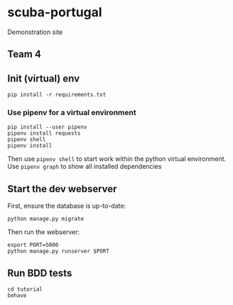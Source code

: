 # scuba-portugal
Demonstration site

## Team 4

## Init (virtual) env
```
pip install -r requirements.txt
```

### Use pipenv for a virtual environment
```
pip install --user pipenv
pipenv install requests
pipenv shell
pipenv install
```
Then use ```pipenv shell``` to start work within the python virtual environment. Use ```pipenv graph``` to show all installed dependencies

## Start the dev webserver
First, ensure the database is up-to-date:
```
python manage.py migrate
```
Then run the webserver:
```
export PORT=5000
python manage.py runserver $PORT
```

## Run BDD tests
```
cd tutorial
behave
```
